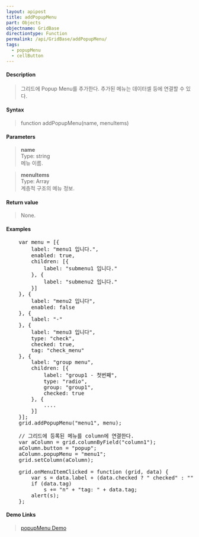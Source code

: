 ```yaml
---
layout: apipost
title: addPopupMenu
part: Objects
objectname: GridBase
directiontype: Function
permalink: /api/GridBase/addPopupMenu/
tags:
  - popupMenu
  - cellButton
---
```



#### Description

> 그리드에 Popup Menu를 추가한다. 추가된 메뉴는 데이터셀 등에 연결할 수 있다.  

#### Syntax

> function addPopupMenu(name, menuItems)  

#### Parameters

> **name**  
> Type: string  
> 메뉴 이름.  

> **menuItems**  
> Type: Array  
> 계층적 구조의 메뉴 정보.  

#### Return value

> None.  

#### Examples 

<pre class="prettyprint">
    var menu = [{
        label: "menu1 입니다.",
        enabled: true,
        children: [{
            label: "submenu1 입니다."
        }, {
            label: "submenu2 입니다."
        }]
    }, {
        label: "menu2 입니다",
        enabled: false
    }, {
        label: "-"
    }, {
        label: "menu3 입니다",
        type: "check",
        checked: true,
        tag: "check_menu"
    }, {
        label: "group menu",
        children: [{
            label: "group1 - 첫번째",
            type: "radio",
            group: "group1",
            checked: true
        }, {
            ....
        }]
    }];
    grid.addPopupMenu("menu1", menu);

    // 그리드에 등록된 메뉴를 column에 연결한다.
    var aColumn = grid.columnByField("column1");
    aColumn.button = "popup";
    aColumn.popupMenu = "menu1";
    grid.setColumn(aColumn);

    grid.onMenuItemClicked = function (grid, data) {
        var s = data.label + (data.checked ? " checked" : "");
        if (data.tag)
            s += "n" + "tag: " + data.tag;
        alert(s);
    };
</pre>

#### Demo Links
> [popupMenu Demo](http://demo.realgrid.com/Demo/PopupMenu)